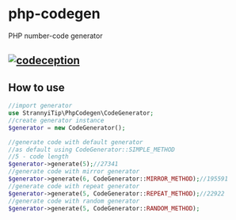 # php-codegen
PHP number-code generator

## [![codeception](https://github.com/strannyi-tip/php-codegen/actions/workflows/php.yml/badge.svg)](https://github.com/strannyi-tip/php-codegen/actions/workflows/php.yml)

## How to use

```php
//import generator
use StrannyiTip\PhpCodegen\CodeGenerator;
//create generator instance
$generator = new CodeGenerator();

//generate code with default generator
//as default using CodeGenerator::SIMPLE_METHOD
//5 - code length
$generator->generate(5);//27341
//generate code with mirror generator
$generator->generate(6, CodeGenerator::MIRROR_METHOD);//195591
//generate code with repeat generator
$generator->generate(5, CodeGenerator::REPEAT_METHOD);//22922
//generate code with random generator
$generator->generate(5, CodeGenerator::RANDOM_METHOD);
```
